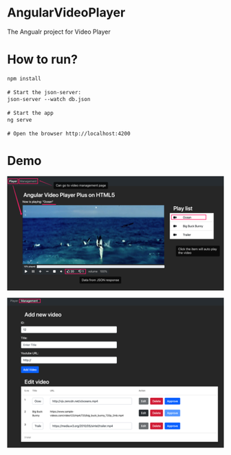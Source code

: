 # AngularVideoPlayer

The Angualr project for Video Player

# How to run?

```
npm install

# Start the json-server:
json-server --watch db.json

# Start the app
ng serve

# Open the browser http://localhost:4200
```

# Demo

![Screenshot](assets/Player_Demo.png "Screenshot")


![Screenshot](assets/Management_Demo.png "Screenshot")
